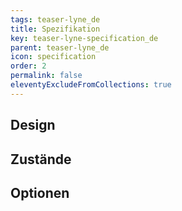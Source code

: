 ```yaml
---
tags: teaser-lyne_de
title: Spezifikation
key: teaser-lyne-specification_de
parent: teaser-lyne_de
icon: specification
order: 2
permalink: false
eleventyExcludeFromCollections: true
---
```


## Design 

## Zustände

## Optionen


